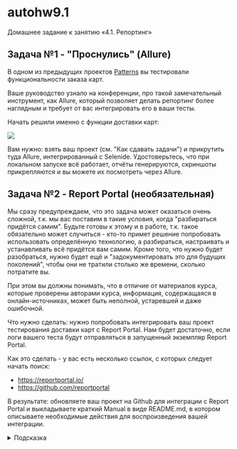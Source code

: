 # autohw9.1
Домашнее задание к занятию «4.1. Репортинг»
## Задача №1 - "Проснулись" (Allure)

В одном из предыдущих проектов [Patterns](https://github.com/netology-code/aqa-homeworks/tree/master/patterns) вы тестировали функциональности заказа карт.

Ваше руководство узнало на конференции, про такой замечательный инструмент, как Allure, который позволяет делать репортинг более наглядным и требует от вас интегрировать его в ваши тесты.

Начать решили именно с функции доставки карт:

![](pic/order.png)

Вам нужно: взять ваш проект (см. "Как сдавать задачи") и прикрутить туда Allure, интегрированный с Selenide. Удостоверьтесь, что при локальном запуске всё работает, отчёты генерируются, скриншоты прикрепляются и вы можете их посмотреть через Allure.

## Задача №2 - Report Portal (необязательная)

Мы сразу предупреждаем, что это задача может оказаться очень сложной, т.к. мы вас поставим в такие условия, когда "разбираться придётся самим". Будьте готовы к этому и в работе, т.к. такое обязательно может случиться - кто-то примет решение попробовать использовать определённую технологию, а разбираться, настраивать и устанавливать всё придётся вам самим. Кроме того, что нужно будет разобраться, нужно будет ещё и "задокументировать это для будущих поколений", чтобы они не тратили столько же времени, сколько потратите вы.

При этом вы должны понимать, что в отличие от материалов курса, которые проверены авторами курса, информация, содержащаяся в онлайн-источниках, может быть неполной, устаревшей и даже ошибочной.

Что нужно сделать: нужно попробовать интегрировать ваш проект тестирования доставки карт с Report Portal. Нам будет достаточно, если логи вашего теста будут отправляться в запущенный экземпляр Report Portal.

Как это сделать - у вас есть несколько ссылок, с которых следует начать поиск:
* https://reportportal.io/
* https://github.com/reportportal

В результате: обновляете ваш проект на Github для интеграции с Report Portal и выкладываете краткий Manual в виде README.md, в котором описываете необходимые действия для воспроизведения вашей интеграции.

<details>
   <summary>Подсказка</summary>

   1. Достаточно часто разработчики решений предоставляют готовые Docker-файлы и даже docker-compose.yml, для того, чтобы вы могли "быстро развернуть" сервис и попробовать его в действии. 
   1. Часто такое бывает, что в официальном репо на Github выкладываются примеры интеграции. Возможно, стоит посмотреть там (по стеку используемых вами технологий: как минимум, JUnit5).
</details>

